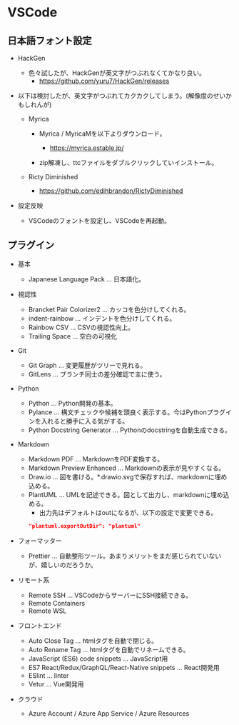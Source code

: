 # VSCode

## 日本語フォント設定

- HackGen
  - 色々試したが、HackGenが英文字がつぶれなくてかなり良い。
    - https://github.com/yuru7/HackGen/releases

- 以下は検討したが、英文字がつぶれてカクカクしてしまう。(解像度のせいかもしれんが)
  - Myrica
    - Myrica / MyricaMを以下よりダウンロード。
      - https://myrica.estable.jp/

    - zip解凍し、ttcファイルをダブルクリックしていインストール。

  - Ricty Diminished
    - https://github.com/edihbrandon/RictyDiminished

- 設定反映
  - VSCodeのフォントを設定し、VSCodeを再起動。

## プラグイン

- 基本
  - Japanese Language Pack ... 日本語化。

- 視認性
  - Brancket Pair Colorizer2 ... カッコを色分けしてくれる。
  - indent-rainbow ... インデントを色分けしてくれる。
  - Rainbow CSV ... CSVの視認性向上。
  - Trailing Space ... 空白の可視化

- Git
  - Git Graph ... 変更履歴がツリーで見れる。
  - GitLens ... ブランチ同士の差分確認で主に使う。

- Python
  - Python ... Python開発の基本。
  - Pylance ... 構文チェックや候補を頭良く表示する。今はPythonプラグインを入れると勝手に入る気がする。
  - Python Docstring Generator ... Pythonのdocstringを自動生成できる。

- Markdown
  - Markdown PDF ... MarkdownをPDF変換する。
  - Markdown Preview Enhanced ... Markdownの表示が見やすくなる。
  - Draw.io ... 図を書ける。*.drawio.svgで保存すれば、markdownに埋め込める。
  - PlantUML ... UMLを記述できる。図として出力し、markdownに埋め込める。
    - 出力先はデフォルトはoutになるが、以下の設定で変更できる。
    ```json
    "plantuml.exportOutDir": "plantuml"
    ```

- フォーマッター
  - Prettier ... 自動整形ツール。あまりメリットをまだ感じられていないが、嬉しいのだろうか。

- リモート系
  - Remote SSH ... VSCodeからサーバーにSSH接続できる。
  - Remote Containers
  - Remote WSL

- フロントエンド
  - Auto Close Tag ... htmlタグを自動で閉じる。
  - Auto Rename Tag ... htmlタグを自動でリネームできる。
  - JavaScript (ES6) code snippets ... JavaScript用
  - ES7 React/Redux/GraphQL/React-Native snippets ... React開発用
  - ESlint ... linter
  - Vetur ... Vue開発用

- クラウド
  - Azure Account / Azure App Service / Azure Resources
